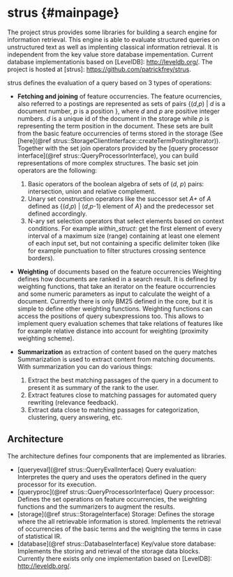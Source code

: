 strus	 {#mainpage}
=====

The project strus provides some libraries for building a search engine
for information retrieval. This engine is able to evaluate structured 
queries on unstructured text as well as implenting classical information
retrieval. It is independent from the key value store database impementation.
Current database implementationis based on [LevelDB]: http://leveldb.org/.
The project is hosted at [strus]: https://github.com/patrickfrey/strus.

strus defines the evaluation of a query based on 3 types of operations:
* <b>Fetching and joining</b> of feature occurrencies.
  The feature ocurrencies, also referred to a postings are represented as sets of pairs
     {(<i>d</i>,<i>p</i>) |  <i>d</i> is a document number, <i>p</i> is a position }, where 
     <i>d</i> and  <i>p</i> are positive integer numbers.  <i>d</i> is a unique id of the document in
     the storage while <i>p</i> is representing the term position in the document.
     These sets are built from the basic feature occurrencies of terms
     stored in the storage (See [here](@ref strus::StorageClientInterface::createTermPostingIterator)).
     Together with the set join operators provided by the [query processor interface](@ref strus::QueryProcessorInterface),
     you can build representations of more complex structures.
     The basic set join operators are the following:
     1. Basic operators of the boolean algebra of sets of (<i>d</i>, <i>p</i>) pairs: intersection, union and relative complement.
     2. Unary set construction operators like the successor set <i>A+</i> of <i>A</i> defined as {(<i>d</i>,<i>p</i>) | (<i>d</i>,<i>p</i>-1) element of <i>A</i>} and the predecessor set defined accordingly.
     3. N-ary set selection operators that select elements based on context conditions. For example <i>within_struct</i>: get the first element of every interval of a maximum size (range) containing at least one element of each input set, but not containing a specific delimiter token (like for example punctuation to filter structures crossing sentence borders).

* <b>Weighting</b> of documents based on the feature occurrencies
  Weighting defines how documents are ranked in a search result. It is defined by weighting functions, that take an iterator on the feature occurrencies and some numeric parameters as input to calculate the weight of a document. Currently there is only BM25 defined in the core, but it is simple to define other weighting functions.
  Weighting functions can access the positions of query subexpressions too. This allows to implement query evaluation schemes that take relations of features like for example relative distance into account for weighting (proximity weighting scheme).

* <b>Summarization</b> as extraction of content based on the query matches
  Summarization is used to extract content from matching documents. With summarization you can do various things:
     1. Extract the best matching passages of the query in a document to present it as summary of the rank to the user.
     2. Extract features close to matching passages for automated query rewriting (relevance feedback).
     3. Extract data close to matching passages for categorization, clustering, query answering, etc.


Architecture
-------------

The architecture defines four components that are implemented as libraries.

* [queryeval](@ref strus::QueryEvalInterface) Query evaluation: Interpretes the query and uses the operators defined in the query processor for its execution.
* [queryproc](@ref strus::QueryProcessorInterface) Query processor: Defines the set operations on feature occurrencies, the weighting functions and the summarizers to augment the results.
* [storage](@ref strus::StorageInterface) Storage: Defines the storage where the all retrievable information is stored. Implements the retrieval of occurrencies of the basic terms and the weighting the terms in case of statistical IR.
* [database](@ref strus::DatabaseInterface)  Key/value store database: Implements the storing and retrieval of the storage data blocks. Currently there exists only one implementation based on [LevelDB]: http://leveldb.org/.




